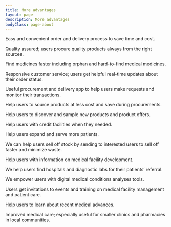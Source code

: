 ```yaml
---
title: More advantages
layout: page
description: More advantages
bodyClass: page-about
---
```



Easy and convenient order and delivery process to save time and cost.

Quality assured; users procure quality products always from the right sources.

Find medicines faster including orphan and hard-to-find medical medicines. 

Responsive customer service; users get helpful real-time updates about their order status.

Useful procurement and delivery app to help users make requests and monitor their transactions.

Help users to source products at less cost and save during procurements.

Help users to discover and sample new products and product offers.

Help users with credit facilities when they needed.

Help users expand and serve more patients.

We can help users sell off stock by sending to interested users to sell off faster and minimize waste.

Help users with information on medical facility development.

We help users find hospitals and diagnostic labs for their patients’ referral.

We empower users with digital medical conditions analyses tools.

Users get invitations to events and training on medical facility management and patient care.

Help users to learn about recent medical advances.

Improved medical care; especially useful for smaller clinics and pharmacies in local communities.

